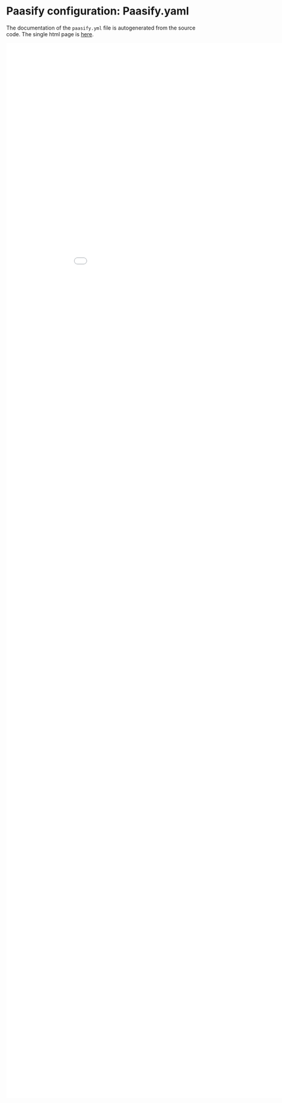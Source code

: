 # Paasify configuration: Paasify.yaml

The documentation of the `paasify.yml` file is autogenerated from the source code. The single
html page is [here](../config/paasify_prj_schema.html).

<iframe scrolling="yes" src="../config/paasify_prj_schema.html" style="width: 100vw; height: 70vh; overflow: auto; border: 0px;">
</iframe>
